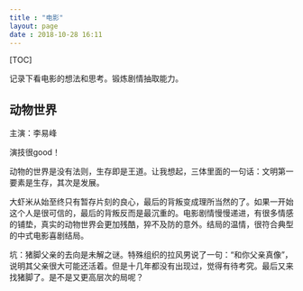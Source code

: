 ```yaml
---
title : "电影"
layout: page
date : 2018-10-28 16:11
---
```


[TOC]

记录下看电影的想法和思考。锻炼剧情抽取能力。



## 动物世界

主演：李易峰

演技很good！

动物的世界是没有法则，生存即是王道。让我想起，三体里面的一句话：文明第一要素是生存，其次是发展。

大虾米从始至终只有暂存片刻的良心，最后的背叛变成理所当然的了。如果一开始这个人是很可信的，最后的背叛反而是最沉重的。电影剧情慢慢递进，有很多情感的铺垫，真实的动物世界会更加残酷，猝不及防的意外。结局的温情，很符合典型的中式电影喜剧结局。

坑：猪脚父亲的去向是未解之谜。特殊组织的拉风男说了一句：“和你父亲真像”，说明其父亲很大可能还活着。但是十几年都没有出现过，觉得有待考究。最后又来找猪脚了。是不是又更高层次的局呢？

